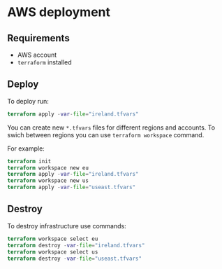 # AWS deployment

## Requirements

- AWS account
- `terraform` installed

## Deploy

To deploy run:

```terraform
terraform apply -var-file="ireland.tfvars"
```

You can create new `*.tfvars` files for different regions and accounts.
To swich between regions you can use `terraform workspace` command.

For example:

```terraform
terraform init
terraform workspace new eu
terraform apply -var-file="ireland.tfvars"
terraform workspace new us
terraform apply -var-file="useast.tfvars"
```

## Destroy

To destroy infrastructure use commands:

```terraform
terraform workspace select eu
terraform destroy -var-file="ireland.tfvars"
terraform workspace select us
terraform destroy -var-file="useast.tfvars"
```
